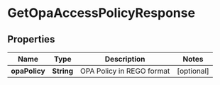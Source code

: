 

# GetOpaAccessPolicyResponse


## Properties

| Name | Type | Description | Notes |
|------------ | ------------- | ------------- | -------------|
|**opaPolicy** | **String** | OPA Policy in REGO format |  [optional] |



